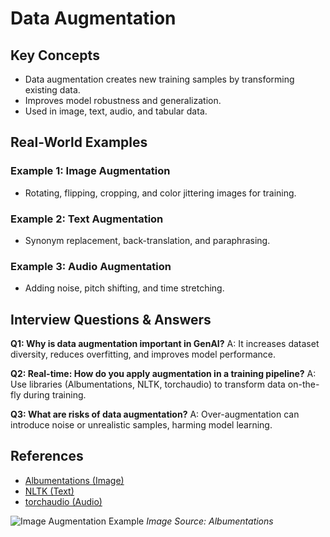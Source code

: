 # Data Augmentation

## Key Concepts
- Data augmentation creates new training samples by transforming existing data.
- Improves model robustness and generalization.
- Used in image, text, audio, and tabular data.

## Real-World Examples

### Example 1: Image Augmentation
- Rotating, flipping, cropping, and color jittering images for training.

### Example 2: Text Augmentation
- Synonym replacement, back-translation, and paraphrasing.

### Example 3: Audio Augmentation
- Adding noise, pitch shifting, and time stretching.

## Interview Questions & Answers

**Q1: Why is data augmentation important in GenAI?**
A: It increases dataset diversity, reduces overfitting, and improves model performance.

**Q2: Real-time: How do you apply augmentation in a training pipeline?**
A: Use libraries (Albumentations, NLTK, torchaudio) to transform data on-the-fly during training.

**Q3: What are risks of data augmentation?**
A: Over-augmentation can introduce noise or unrealistic samples, harming model learning.

## References
- [Albumentations (Image)](https://albumentations.ai/)
- [NLTK (Text)](https://www.nltk.org/)
- [torchaudio (Audio)](https://pytorch.org/audio/stable/index.html)

![Image Augmentation Example](https://raw.githubusercontent.com/albumentations-team/albumentations_examples/master/notebooks/images/augmentation_examples.jpg)
*Image Source: Albumentations*
